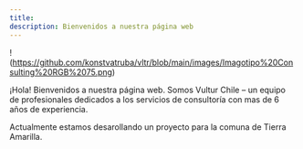 ```yaml
---
title:  
description: Bienvenidos a nuestra página web
---
```


!(https://github.com/konstvatruba/vltr/blob/main/images/Imagotipo%20Consulting%20RGB%2075.png)



¡Hola! Bienvenidos a nuestra página web. Somos Vultur Chile – un equipo de profesionales dedicados a los servicios de consultoría con mas de 6 años de experiencia. 

Actualmente estamos desarollando un proyecto para la comuna de Tierra Amarilla. 
